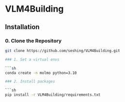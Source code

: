 # VLM4Building

## Installation

### 0. Clone the Repository

```sh
git clone https://github.com/seshing/VLM4Building.git

### 1. Set a virtual envs

```sh
conda create -n molmo python=3.10

### 2. Install packages

```sh
pip install -r VLM4Building/requirements.txt
